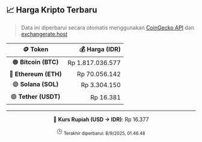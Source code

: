 

<!-- HARGA_KRIPTO -->
## 📈 Harga Kripto Terbaru

> Data ini diperbarui secara otomatis menggunakan [CoinGecko API](https://www.coingecko.com/) dan [exchangerate.host](https://exchangerate.host/)

<div align="center">

| 🪙 Token | 💰 Harga (IDR) |
|:------:|---------------:|
| 🟠 **Bitcoin (BTC)**   | Rp 1.817.036.577 |
| 🔵 **Ethereum (ETH)**  | Rp 70.056.142 |
| 🟣 **Solana (SOL)**    | Rp 3.304.150 |
| 🟢 **Tether (USDT)**   | Rp 16.381 |

---

💱 **Kurs Rupiah (USD → IDR)**: Rp 16.377

🕒 <sub>Terakhir diperbarui: 8/9/2025, 01.46.48</sub>

</div>
<!-- /HARGA_KRIPTO -->